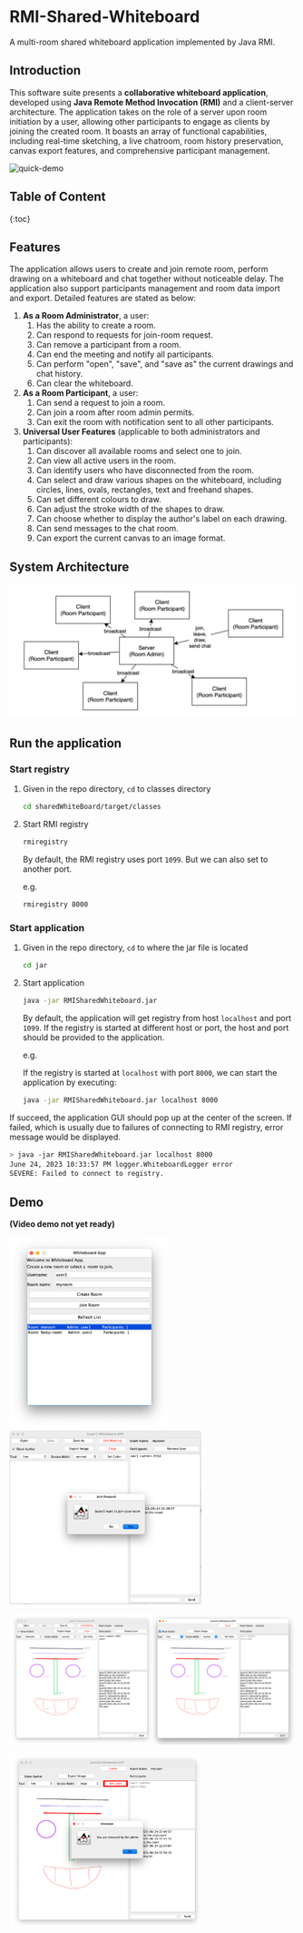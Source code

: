 # RMI-Shared-Whiteboard

A multi-room shared whiteboard application implemented by Java RMI.

## **Introduction**

This software suite presents a **collaborative whiteboard application**, developed using **Java Remote Method Invocation (RMI)** and a client-server architecture. The application takes on the role of a server upon room initiation by a user, allowing other participants to engage as clients by joining the created room. It boasts an array of functional capabilities, including real-time sketching, a live chatroom, room history preservation, canvas export features, and comprehensive participant management.

![quick-demo](images/quick-demo.gif)

## **Table of Content**

{:toc}

## **Features**

The application allows users to create and join remote room, perform drawing on a whiteboard and chat together without noticeable delay. The application also support participants management and room data import and export. Detailed features are stated as below:

1. **As a Room Administrator**, a user:
   1. Has the ability to create a room.
   2. Can respond to requests for join-room request.
   3. Can remove a participant from a room.
   4. Can end the meeting and notify all participants.
   5. Can perform "open", "save", and "save as" the current drawings and chat history.
   6. Can clear the whiteboard.
2. **As a Room Participant**, a user:
   1. Can send a request to join a room.
   2. Can join a room after room admin permits.
   3. Can exit the room with notification sent to all other participants.
3. **Universal User Features** (applicable to both administrators and participants):
   1. Can discover all available rooms and select one to join.
   2. Can view all active users in the room.
   3. Can identify users who have disconnected from the room.
   4. Can select and draw various shapes on the whiteboard, including circles, lines, ovals, rectangles, text and freehand shapes.
   5. Can set different colours to draw.
   6. Can adjust the stroke width of the shapes to draw.
   7. Can choose whether to display the author's label on each drawing.
   8. Can send messages to the chat room.
   9. Can export the current canvas to an image format.

## System Architecture



<img src="images/architecture.png" alt="architecture" style="zoom: 50%;" />

## **Run the application**

### Start registry

1. Given in the repo directory, `cd` to classes directory

   ```sh
   cd sharedWhiteBoard/target/classes
   ```

2. Start RMI registry

   ```bash
   rmiregistry
   ```

   By default, the RMI registry uses port `1099`. But we can also set to another port.

   e.g. 

   ```bash
   rmiregistry 8000
   ```

### Start application

1. Given in the repo directory, `cd` to where the jar file is located

   ```bash
   cd jar
   ```

2. Start application

   ```sh
   java -jar RMISharedWhiteboard.jar
   ```

   By default, the application will get registry from host `localhost` and port `1099`. If the registry is started at different host or port, the host and port should be provided to the application.

   e.g. 

   If the registry is started at `localhost` with port `8000`, we can start the application by executing:

   ```sh
   java -jar RMISharedWhiteboard.jar localhost 8000
   ```

If succeed, the application GUI should pop up at the center of the screen. If failed, which is usually due to failures of connecting to RMI registry, error message would be displayed.

```sh
> java -jar RMISharedWhiteboard.jar localhost 8000
June 24, 2023 10:33:57 PM logger.WhiteboardLogger error
SEVERE: Failed to connect to registry.
```



## Demo

**(Video demo not yet ready)**

<img src="images/landing.png" alt="landing" style="zoom: 33%;" />

<img src="images/user-join.png" alt="user-join" style="zoom:33%;" />

![whiteboard](images/whiteboard.png)

<img src="images/user-removed.png" alt="user-removed" style="zoom:33%;" />



